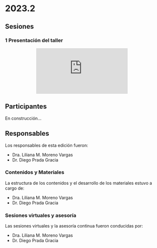 # 2023.2

## Sesiones

### 1 Presentación del taller

<div align="center">
<iframe class="video-container" id="player" type="text/html"
src="https://www.youtube.com/embed/jKe-mHY-3A4?enablejsapi=1&origin=https://www.uibcdf.org"
frameborder="0">
</iframe>
</div>

## Participantes
En construcción...

## Responsables

Los responsables de esta edición fueron:
- Dra. Liliana M. Moreno Vargas
- Dr. Diego Prada Gracia

### Contenidos y Materiales

La estructura de los contenidos y el desarrollo de los materiales estuvo a cargo de:
- Dra. Liliana M. Moreno Vargas
- Dr. Diego Prada Gracia

### Sesiones virtuales y asesoría

Las sesiones virtuales y la asesoría continua fueron conducidas por:
- Dra. Liliana M. Moreno Vargas
- Dr. Diego Prada Gracia

